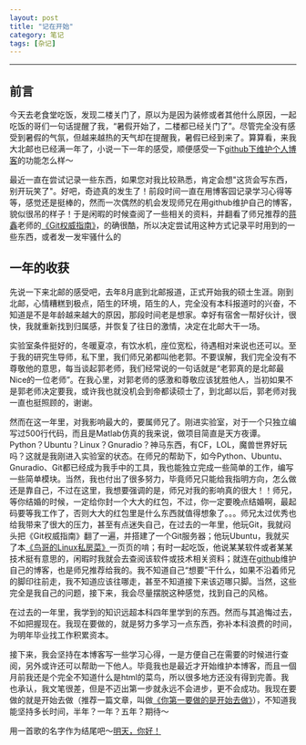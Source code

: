 ```yaml
---
layout: post
title: "记在开始"
category: 笔记
tags: [杂记]
---
```


---

## 前言 ##

今天去老食堂吃饭，发现二楼关门了，原以为是因为装修或者其他什么原因，一起吃饭的哥们一句话提醒了我，“暑假开始了，二楼都已经关门了”。尽管完全没有感受到暑假的气氛，但越来越热的天气却在提醒我，暑假已经到来了。算算看，来我大北邮也已经满一年了，小说一下一年的感受，顺便感受一下[github下维护个人博客][]的功能怎么样～

最近一直在尝试记录一些东西，如果您对我比较熟悉，肯定会想"这货会写东西，别开玩笑了"。好吧，奇迹真的发生了！前段时间一直在用博客园记录学习心得等等，感觉还是挺棒的，然而一次偶然的机会发现师兄在用github维护自己的博客，貌似很吊的样子！于是闲暇的时候查阅了一些相关的资料，并翻看了师兄推荐的[蒋鑫][]老师的[《Git权威指南》][]，的确很酷，所以决定尝试用这种方式记录平时用到的一些东西，或者发一发牢骚什么的

## 一年的收获 ##

先说一下来北邮的感受吧，去年8月底到北邮报道，正式开始我的硕士生涯。刚到北邮，心情糟糕到极点，陌生的环境，陌生的人，完全没有本科报道时的兴奋，不知道是不是年龄越来越大的原因，那段时间老是想家。幸好有宿舍一帮好伙计，很快，我就重新找到归属感，并恢复了往日的激情，决定在北邮大干一场。

实验室条件挺好的，冬暖夏凉，有饮水机，座位宽松，待遇相对来说也还可以。至于我的研究生导师，私下里，我们师兄弟都叫他老郭。不要误解，我们完全没有不尊敬他的意思，每当谈起郭老师，我们经常说的一句话就是“老郭真的是北邮最Nice的一位老师”。在我心里，对郭老师的感激和尊敬应该犹胜他人，当初如果不是郭老师决定要我，或许我也就没机会到帝都读硕士了，到北邮以后，郭老师对我一直也挺照顾的，谢谢。

然而在这一年里，对我影响最大的，要属师兄了。刚进实验室，对于一个只独立编写过500行代码，而且是Matlab仿真的我来说，做项目简直是天方夜谭。Python？Ubuntu？Linux？Gnuradio？神马东西，有CF，LOL，魔兽世界好玩吗？这就是我刚进入实验室的状态。在师兄的帮助下，如今Python、Ubuntu、Gnuradio、Git都已经成为我手中的工具，我也能独立完成一些简单的工作，编写一些简单模块。当然，我也付出了很多努力，毕竟师兄只能给我指明方向，怎么做还是靠自己，不过在这里，我想要强调的是，师兄对我的影响真的很大！！师兄，等你结婚的时候，一定给你封一个大大的红包，不过，你一定要晚点结婚啊，最起码要等我工作了，否则大大的红包里是什么东西就值得想象了。。。师兄太过优秀也给我带来了很大的压力，甚至有点迷失自己，在过去的一年里，他玩Git，我就闷头把《Git权威指南》翻了一遍，并搭建了一个Git服务器；他玩Ubuntu，我就买了本[《鸟哥的Linux私房菜》]一页页的啃；有时一起吃饭，他说某某软件或者某某技术挺有意思的，闲暇时我就会去查阅该软件或技术相关资料；就连在[github]维护自己的博客，也是师兄推荐给我的。我不知道自己“想要”干什么，如果不沿着师兄的脚印往前走，我不知道应该往哪走，甚至不知道接下来该迈哪只脚。当然，这些完全是我自己的问题，接下来，我会尽量摆脱这种感觉，找到自己的风格。

在过去的一年里，我学到的知识远超本科四年里学到的东西。然而与其追悔过去，不如把握现在。我现在要做的，就是努力多学习一点东西，弥补本科浪费的时间，为明年毕业找工作积累资本。

接下来，我会坚持在本博客写一些学习心得，一是方便自己在需要的时候进行查阅，另外或许还可以帮助一下他人。毕竟我也是最近才开始维护本博客，而且一個月前我还是个完全不知道什么是html的菜鸟，所以很多地方还没有得到完善。我也承认，我文笔很差，但是不迈出第一步就永远不会进步，更不会成功。我现在要做的就是开始去做（推荐一篇文章，叫做[《你第一要做的是开始去做》][]），不知道我能坚持多长时间，半年？一年？五年？期待～

用一首歌的名字作为结尾吧～[明天，你好！][]

[github下维护个人博客]:http://www.worldhello.net/2011/11/29/jekyll-based-blog-setup.html
[蒋鑫]:http://www.worldhello.net
[《鸟哥的Linux私房菜》]:http://linux.vbird.org/
[github]:https://www.github.com/
[《Git权威指南》]:http://www.worldhello.net/gotgit/
[《你第一要做的是开始去做》]:http://www.aqee.net/the-first-step-is-to-start/
[明天，你好！]:http://www.letv.com/ptv/vplay/1329384.html
